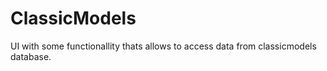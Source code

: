 # ClassicModels

UI with some functionallity thats allows to access data from classicmodels database.
